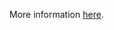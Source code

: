 More information [here](https://docs.bridgecrew.io/docs/ensure-that-rds-database-cluster-snapshot-is-encrypted-1).
